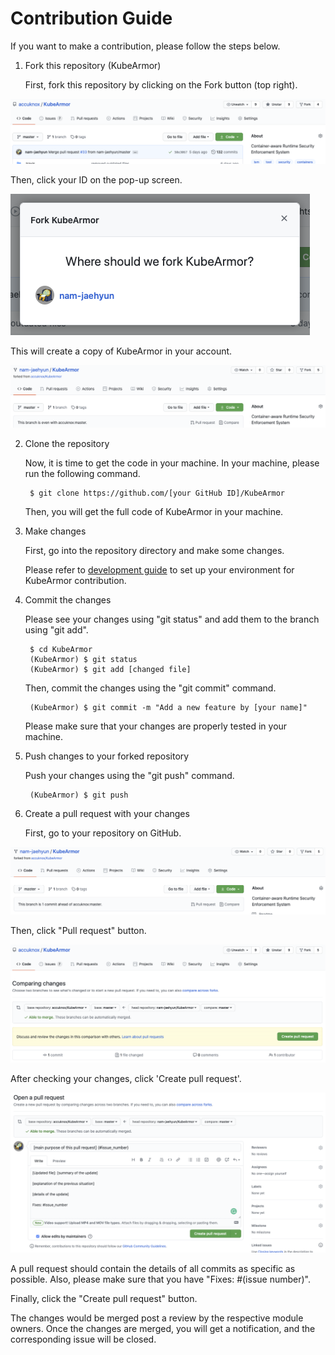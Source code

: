 # Contribution Guide

If you want to make a contribution, please follow the steps below.

1. Fork this repository \(KubeArmor\)

   First, fork this repository by clicking on the Fork button \(top right\).

![Alt text](../resources/images/fork_button.png)

   Then, click your ID on the pop-up screen.

![Alt text](../resources/images/fork_screen.png)

   This will create a copy of KubeArmor in your account.

![Alt text](../resources/images/forked_repo.png)

2. Clone the repository

   Now, it is time to get the code in your machine. In your machine, please run the following command.

   ```text
    $ git clone https://github.com/[your GitHub ID]/KubeArmor
   ```

   Then, you will get the full code of KubeArmor in your machine.

3. Make changes

   First, go into the repository directory and make some changes.

   Please refer to [development guide](development_guide.md) to set up your environment for KubeArmor contribution.

4. Commit the changes

   Please see your changes using "git status" and add them to the branch using "git add".

   ```text
    $ cd KubeArmor
    (KubeArmor) $ git status
    (KubeArmor) $ git add [changed file]
   ```

   Then, commit the changes using the "git commit" command.

   ```text
    (KubeArmor) $ git commit -m "Add a new feature by [your name]"
   ```

   Please make sure that your changes are properly tested in your machine.

5. Push changes to your forked repository

   Push your changes using the "git push" command.

   ```text
    (KubeArmor) $ git push
   ```

6. Create a pull request with your changes

   First, go to your repository on GitHub.

![Alt text](../resources/images/commit_ahead.png)

   Then, click "Pull request" button.

![Alt text](../resources/images/after_pull_request.png)

   After checking your changes, click 'Create pull request'.

![Alt text](../resources/images/open_pull_request.png)

   A pull request should contain the details of all commits as specific as possible. Also, please make sure that you have "Fixes: \#\(issue number\)".

   Finally, click the "Create pull request" button.

   The changes would be merged post a review by the respective module owners. Once the changes are merged, you will get a notification, and the corresponding issue will be closed.
